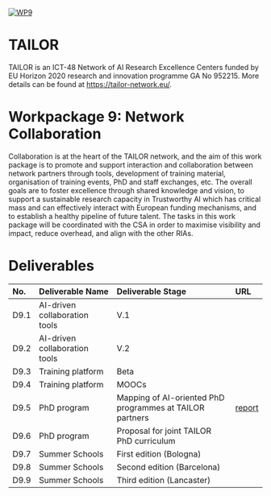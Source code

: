 [![WP9](https://img.shields.io/badge/webpage-WP9-yellowgreen?style=for-the-badge)](https://tailor-uob.github.io/deliverables)

# TAILOR #

TAILOR is an ICT-48 Network of AI Research Excellence Centers funded by EU Horizon 2020 research and innovation programme GA No 952215. More details can be found at <https://tailor-network.eu/>.

# Workpackage 9: Network Collaboration #

Collaboration is at the heart of the TAILOR network, and the aim of this work package is to promote and support interaction and collaboration between network partners through tools, development of training material, organisation of training events, PhD and staff exchanges, etc. The overall goals are to foster excellence through shared knowledge and vision, to support a sustainable research capacity in Trustworthy AI which has critical mass and can effectively interact with European funding mechanisms, and to establish a healthy pipeline of future talent. The tasks in this work package will be coordinated with the CSA in order to maximise visibility and impact, reduce overhead, and align with the other RIAs.

# Deliverables #

| No. | Deliverable Name | Deliverable Stage | URL |
| :--- | :--- | :--- | :--- |
| D9.1 | AI-driven collaboration tools | V.1 |  |
| D9.2 | AI-driven collaboration tools | V.2 |  |
| D9.3 | Training platform | Beta |  |
| D9.4 | Training platform | MOOCs |  |
| D9.5 | PhD program | Mapping of AI-oriented PhD programmes at TAILOR partners | [report](https://tailor-uob.github.io/deliverables/deliverables/d95) |
| D9.6 | PhD program | Proposal for joint TAILOR PhD curriculum |  |
| D9.7 | Summer Schools | First edition \(Bologna\) |  |
| D9.8 | Summer Schools | Second edition \(Barcelona\) |  |
| D9.9 | Summer Schools | Third edition \(Lancaster\) |  |
